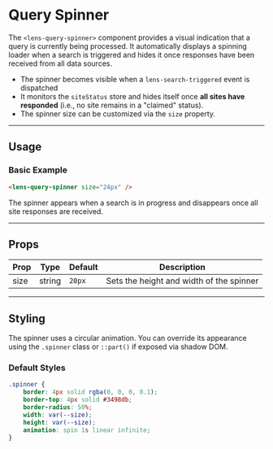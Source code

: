 # Query Spinner

The `<lens-query-spinner>` component provides a visual indication that a query is currently being processed. It automatically displays a spinning loader when a search is triggered and hides it once responses have been received from all data sources.

- The spinner becomes visible when a `lens-search-triggered` event is dispatched
- It monitors the `siteStatus` store and hides itself once **all sites have responded** (i.e., no site remains in a "claimed" status).
- The spinner size can be customized via the `size` property.

---

## Usage

### Basic Example

```html
<lens-query-spinner size="24px" />
```

The spinner appears when a search is in progress and disappears once all site responses are received.

---

## Props

| Prop | Type   | Default | Description                              |
| ---- | ------ | ------- | ---------------------------------------- |
| size | string | `20px`  | Sets the height and width of the spinner |

---

## Styling

The spinner uses a circular animation. You can override its appearance using the `.spinner` class or `::part()` if exposed via shadow DOM.

### Default Styles

```css
.spinner {
    border: 4px solid rgba(0, 0, 0, 0.1);
    border-top: 4px solid #3498db;
    border-radius: 50%;
    width: var(--size);
    height: var(--size);
    animation: spin 1s linear infinite;
}
```
